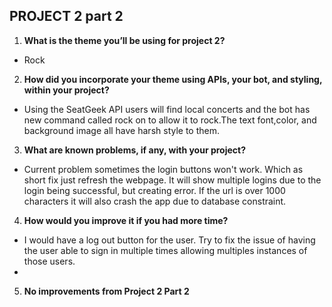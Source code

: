 ## PROJECT 2 part 2
1. **What is the theme you’ll be using for project 2?**

 - Rock

2. **How did you incorporate your theme using APIs, your bot, and styling, within your project?**

 - Using the SeatGeek API users will find local concerts and the bot has new command called rock on to allow it to rock.The text font,color, and background image all have harsh style to them.

3. **What are known problems, if any, with your project?**

 - Current problem sometimes the login buttons won't work. Which as short fix just refresh the webpage. It will show multiple logins due to the login being successful, but creating error. If the url is over 1000 characters it will also crash the app due to database constraint.

4. **How would you improve it if you had more time?**

 - I would have a log out button for the user. Try to fix the issue of having the user able to sign in multiple times allowing multiples instances of those users.
 - 
5. **No improvements from Project 2 Part 2**